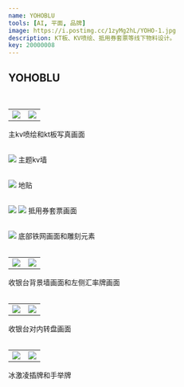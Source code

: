 ```yaml
---
name: YOHOBLU
tools: [AI, 平面, 品牌]
image: https://i.postimg.cc/1zyMg2hL/YOHO-1.jpg
description: KT板、KV喷绘、抵用券套票等线下物料设计。
key: 20000008
---
```


## YOHOBLU
<br />

<table>
<tr>
<td><center><img src="https://i.postimg.cc/x8mFGms7/kv-3000x3500mm-02.jpg"></center></td>
<td><center><img src="https://i.postimg.cc/jqBpWx8m/KT-01.jpg"></center></td>
</tr>
</table>  
主kv喷绘和kt板写真画面
<br />
<br />

![](https://i.postimg.cc/Sxf3tWyb/kv-01.jpg)
主题kv墙
<br />
<br />

![](https://i.postimg.cc/FFftsdx0/01.jpg)
地贴
<br />
<br />

![](https://i.postimg.cc/QM6Pjh96/1562740707-1.png)
![](https://i.postimg.cc/8PWqM295/1562740765.png)
抵用券套票画面
<br />
<br />

![](https://i.postimg.cc/XYbt826g/2-9x0-9m-13.jpg)
底部铁网画面和雕刻元素
<br />
<br />

<table>
<tr>
<td><center><img src="https://i.postimg.cc/7LPdvf6G/W3600mm-01.jpg"></center></td>
<td><center><img src="https://i.postimg.cc/QNKPrLXb/790x1150mm-01.jpg"></center></td>
</tr>
</table>  
收银台背景墙画面和左侧汇率牌画面  
<br />
<br />

<table>
<tr>
<td><center><img src="https://i.postimg.cc/LXwbZDVL/W1750mm-02.jpg"></center></td>
<td><center><img src="https://i.postimg.cc/pTpST4KP/W1240mm-02.jpg"></center></td>
</tr>
</table>  
收银台对内转盘画面  
<br />
<br />

<table>
<tr>
<td><center><img src="https://i.postimg.cc/TPh0qm19/01.jpg"></center></td>
<td><center><img src="https://i.postimg.cc/K8s9kQff/0827-p-05.jpg"></center></td>
</tr>
</table>  
冰激凌插牌和手举牌  
<br />
<br />